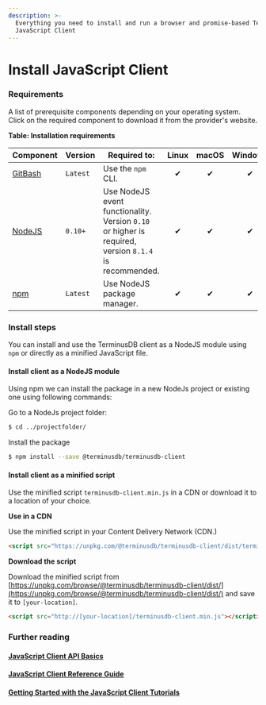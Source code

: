 ```yaml
---
description: >-
  Everything you need to install and run a browser and promise-based TerminusDB
  JavaScript Client
---
```


# Install JavaScript Client

### Requirements

A list of prerequisite components depending on your operating system. Click on the required component to download it from the provider's website.

**Table: Installation requirements**

<table><thead><tr><th width="143">Component</th><th width="111">Version</th><th>Required to:</th><th width="94" align="center">Linux</th><th width="107" align="center">macOS</th><th width="121" align="center">Windows</th></tr></thead><tbody><tr><td><a href="https://git-scm.com/downloads">GitBash</a></td><td><code>Latest</code></td><td>Use the <code>npm</code> CLI.</td><td align="center">✔</td><td align="center">✔</td><td align="center">✔</td></tr><tr><td><a href="https://nodejs.org/en/">NodeJS</a></td><td><code>0.10+</code></td><td>Use NodeJS event functionality. Version <code>0.10</code> or higher is required, version <code>8.1.4</code> is recommended.</td><td align="center">✔</td><td align="center">✔</td><td align="center">✔</td></tr><tr><td><a href="https://www.npmjs.com/package/download">npm</a></td><td><code>Latest</code></td><td>Use NodeJS package manager.</td><td align="center">✔</td><td align="center">✔</td><td align="center">✔</td></tr></tbody></table>

### Install steps

You can install and use the TerminusDB client as a NodeJS module using `npm` or directly as a minified JavaScript file.

#### Install client as a NodeJS module

Using npm we can install the package in a new NodeJs project or existing one using following commands:

Go to a NodeJs project folder:

```bash
$ cd ../projectfolder/
```

Install the package

```bash
$ npm install --save @terminusdb/terminusdb-client
```

#### Install client as a minified script

Use the minified script `terminusdb-client.min.js` in a CDN or download it to a location of your choice.

**Use in a CDN**

Use the minified script in your Content Delivery Network (CDN.)

```html
<script src="https://unpkg.com/@terminusdb/terminusdb-client/dist/terminusdb-client.min.js"></script>
```

**Download the script**

Download the minified script from [https://unpkg.com/browse/@terminusdb/terminusdb-client/dist/](https://unpkg.com/browse/@terminusdb/terminusdb-client/dist/) and save it to `[your-location]`.

```html
<script src="http://[your-location]/terminusdb-client.min.js"></script>
```

### Further reading

#### [JavaScript Client API Basics](../../guides/how-to-guides/use-the-javascript-client/javascript-client.md)

#### [JavaScript Client Reference Guide](../../guides/reference-guides/javascript-client-reference/woqlclient.md)

#### [Getting Started with the JavaScript Client Tutorials](https://github.com/terminusdb/terminusdb-tutorials/tree/master/getting\_started/javascript-client)

### &#x20;<a href="#further-reading" id="further-reading"></a>
